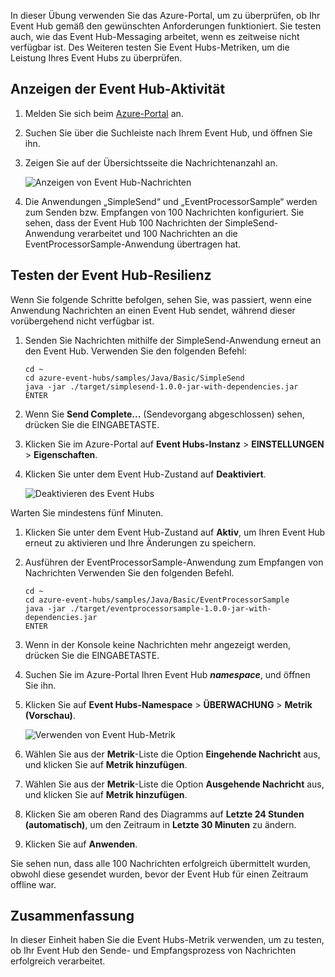In dieser Übung verwenden Sie das Azure-Portal, um zu überprüfen, ob Ihr Event Hub gemäß den gewünschten Anforderungen funktioniert. Sie testen auch, wie das Event Hub-Messaging arbeitet, wenn es zeitweise nicht verfügbar ist. Des Weiteren testen Sie Event Hubs-Metriken, um die Leistung Ihres Event Hubs zu überprüfen.

## <a name="view-event-hub-activity"></a>Anzeigen der Event Hub-Aktivität

1. Melden Sie sich beim [Azure-Portal](https://portal.azure.com?azure-portal=true) an.
1. Suchen Sie über die Suchleiste nach Ihrem Event Hub, und öffnen Sie ihn.

1. Zeigen Sie auf der Übersichtsseite die Nachrichtenanzahl an.

    ![Anzeigen von Event Hub-Nachrichten](../media-draft/6-view-messages.png)

1. Die Anwendungen „SimpleSend“ und „EventProcessorSample“ werden zum Senden bzw. Empfangen von 100 Nachrichten konfiguriert. Sie sehen, dass der Event Hub 100 Nachrichten der SimpleSend-Anwendung verarbeitet und 100 Nachrichten an die EventProcessorSample-Anwendung übertragen hat.

## <a name="test-event-hub-resilience"></a>Testen der Event Hub-Resilienz

Wenn Sie folgende Schritte befolgen, sehen Sie, was passiert, wenn eine Anwendung Nachrichten an einen Event Hub sendet, während dieser vorübergehend nicht verfügbar ist.

1. Senden Sie Nachrichten mithilfe der SimpleSend-Anwendung erneut an den Event Hub. Verwenden Sie den folgenden Befehl:

    ```azurecli
    cd ~
    cd azure-event-hubs/samples/Java/Basic/SimpleSend
    java -jar ./target/simplesend-1.0.0-jar-with-dependencies.jar
    ENTER
    ```

1. Wenn Sie **Send Complete...** (Sendevorgang abgeschlossen) sehen, drücken Sie die EINGABETASTE.

1. Klicken Sie im Azure-Portal auf **Event Hubs-Instanz** > **EINSTELLUNGEN** > **Eigenschaften**.
1. Klicken Sie unter dem Event Hub-Zustand auf **Deaktiviert**.

    ![Deaktivieren des Event Hubs](../media-draft/7-disable-event-hub.png)

Warten Sie mindestens fünf Minuten.

1. Klicken Sie unter dem Event Hub-Zustand auf **Aktiv**, um Ihren Event Hub erneut zu aktivieren und Ihre Änderungen zu speichern.
1. Ausführen der EventProcessorSample-Anwendung zum Empfangen von Nachrichten Verwenden Sie den folgenden Befehl.

    ```azurecli
    cd ~
    cd azure-event-hubs/samples/Java/Basic/EventProcessorSample
    java -jar ./target/eventprocessorsample-1.0.0-jar-with-dependencies.jar
    ENTER
    ```

1. Wenn in der Konsole keine Nachrichten mehr angezeigt werden, drücken Sie die EINGABETASTE.

1. Suchen Sie im Azure-Portal Ihren Event Hub **_namespace_**, und öffnen Sie ihn. 

1. Klicken Sie auf **Event Hubs-Namespace** > **ÜBERWACHUNG** > **Metrik (Vorschau)**.

    ![Verwenden von Event Hub-Metrik](../media-draft/7-event-hub-metrics.png)

1. Wählen Sie aus der **Metrik**-Liste die Option **Eingehende Nachricht** aus, und klicken Sie auf **Metrik hinzufügen**.
1. Wählen Sie aus der **Metrik**-Liste die Option **Ausgehende Nachricht** aus, und klicken Sie auf **Metrik hinzufügen**.
1. Klicken Sie am oberen Rand des Diagramms auf **Letzte 24 Stunden (automatisch)**, um den Zeitraum in **Letzte 30 Minuten** zu ändern.
1. Klicken Sie auf **Anwenden**.

Sie sehen nun, dass alle 100 Nachrichten erfolgreich übermittelt wurden, obwohl diese gesendet wurden, bevor der Event Hub für einen Zeitraum offline war.

## <a name="summary"></a>Zusammenfassung

In dieser Einheit haben Sie die Event Hubs-Metrik verwenden, um zu testen, ob Ihr Event Hub den Sende- und Empfangsprozess von Nachrichten erfolgreich verarbeitet.
